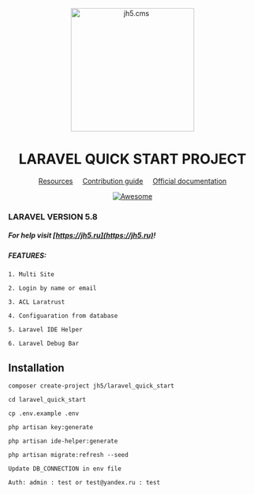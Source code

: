 <div align="center">
  <img width="250" src="https://jh5.ru/assets/sites/jh5/images/logo_footer.svg" alt="jh5.cms">
  <br>
  <h1>LARAVEL QUICK START PROJECT</h1>

  <a href="#resources">Resources</a>
  &nbsp;&nbsp;&nbsp;
  <a href="contributing.md">Contribution guide</a>
  &nbsp;&nbsp;&nbsp;
  <a href="https://jh5.ru/docs">Official documentation</a>

  <a href="https://awesome.re">
    <img src="https://awesome.re/badge.svg" alt="Awesome">
  </a>
</div>

### LARAVEL VERSION 5.8

##### For help visit [https://jh5.ru](https://jh5.ru)!

##### FEATURES:

`1. Multi Site`

`2. Login by name or email`

`3. ACL Laratrust`

`4. Configuaration from database`

`5. Laravel IDE Helper`

`6. Laravel Debug Bar`

## Installation

`composer create-project jh5/laravel_quick_start`

`cd laravel_quick_start`

`cp .env.example .env`

`php artisan key:generate`

`php artisan ide-helper:generate`

`php artisan migrate:refresh --seed`

    Update DB_CONNECTION in env file

    Auth: admin : test or test@yandex.ru : test

